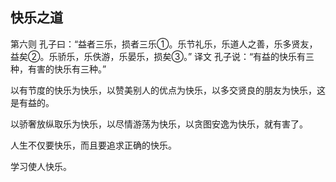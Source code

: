 ## 快乐之道 

第六则
孔子曰：“益者三乐，损者三乐①。乐节礼乐，乐道人之善，乐多贤友，益矣②。乐骄乐，乐佚游，乐晏乐，损矣③。”
译文
孔子说：“有益的快乐有三种，有害的快乐有三种。”


以有节度的快乐为快乐，以赞美别人的优点为快乐，以多交贤良的朋友为快乐，这是有益的。

以骄奢放纵取乐为快乐，以尽情游荡为快乐，以贪图安逸为快乐，就有害了。



人生不仅要快乐，而且要追求正确的快乐。

学习使人快乐。
